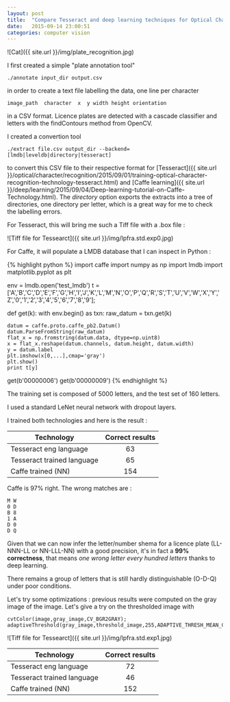 ```yaml
---
layout: post
title:  "Compare Tesseract and deep learning techniques for Optical Character Recognition of licence plates"
date:   2015-09-14 23:00:51
categories: computer vision
---
```


![Cat]({{ site.url }}/img/plate_recognition.jpg)

I first created a simple "plate annotation tool"

    ./annotate input_dir output.csv

in order to create a text file labelling the data, one line per character

    image_path  character  x  y width height orientation

in a CSV format. Licence plates are detected with a cascade classifier and letters with the findContours method from OpenCV.

I created a convertion tool

    ./extract file.csv output_dir --backend=[lmdb|leveldb|directory|tesseract]

to convert this CSV file to their respective format for [Tesseract]({{ site.url }}/optical/character/recognition/2015/09/01/training-optical-character-recognition-technology-tesseract.html) and [Caffe learning]({{ site.url }}/deep/learning/2015/09/04/Deep-learning-tutorial-on-Caffe-Technology.html). The *directory* option exports the extracts into a tree of directories, one directory per letter, which is a great way for me to check the labelling errors.

For Tesseract, this will bring me such a Tiff file with a .box file :

![Tiff file for Tessearct]({{ site.url }}/img/lpfra.std.exp0.jpg)

For Caffe, it will populate a LMDB database that I can inspect in Python :

{% highlight python %}
import caffe
import numpy as np
import lmdb
import matplotlib.pyplot as plt

env = lmdb.open('test_lmdb')
t = ['A','B','C','D','E','F','G','H','I','J','K','L','M','N','O','P','Q','R','S','T','U','V','W','X','Y','Z','0','1','2','3','4','5','6','7','8','9'];

def get(k):
    with env.begin() as txn:
        raw_datum = txn.get(k)

    datum = caffe.proto.caffe_pb2.Datum()
    datum.ParseFromString(raw_datum)
    flat_x = np.fromstring(datum.data, dtype=np.uint8)
    x = flat_x.reshape(datum.channels, datum.height, datum.width)
    y = datum.label
    plt.imshow(x[0,...],cmap='gray')
    plt.show()
    print t[y]

get(b'00000006')
get(b'00000009')
{% endhighlight %}

The training set is composed of 5000 letters, and the test set of 160 letters.

I used a standard LeNet neural network with dropout layers.

I trained both technologies and here is the result :

| Technology        | Correct results           |
| ------------- |:-------------:|
| Tesseract eng language      | 63 |
| Tesseract trained language      | 65      |
| Caffe trained (NN)  | 154 |

Caffe is 97% right. The wrong matches are :

    M W
    0 D
    B 8
    1 A
    D 0
    D Q

Given that we can now infer the letter/number shema for a licence plate (LL-NNN-LL or NN-LLL-NN) with a good precision, it's in fact a **99% correctness**, that means *one wrong letter every hundred letters* thanks to deep learning.

There remains a group of letters that is still hardly distinguishable (O-D-Q) under poor conditions.

Let's try some optimizations : previous results were computed on the gray image of the image. Let's give a try on the thresholded image with

    cvtColor(image,gray_image,CV_BGR2GRAY);
    adaptiveThreshold(gray_image,threshold_image,255,ADAPTIVE_THRESH_MEAN_C,THRESH_BINARY,11,12);

![Tiff file for Tessearct]({{ site.url }}/img/lpfra.std.exp1.jpg)

| Technology        | Correct results           |
| ------------- |:-------------:|
| Tesseract eng language      | 72 |
| Tesseract trained language      | 46      |
| Caffe trained (NN)  | 152 |
